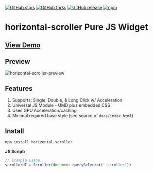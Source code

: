 [![GitHub stars](https://img.shields.io/github/stars/justsml/horizontal-scroller.svg?style=social&label=Star&maxAge=2592000)]()
[![GitHub forks](https://img.shields.io/github/forks/justsml/horizontal-scroller.svg?style=social&label=Fork&maxAge=2592000)]()
[![GitHub release](https://img.shields.io/github/release/justsml/horizontal-scroller.svg?maxAge=2592000)]()
[![npm](https://img.shields.io/npm/dt/horizontal-scroller.svg?maxAge=2592000)]()

# horizontal-scroller Pure JS Widget

## [View Demo](http://www.danlevy.net/horizontal-scroller/)

## Preview

![horizontal-scroller-preview](https://cloud.githubusercontent.com/assets/397632/18602379/ed9b2540-7c25-11e6-938d-4a3d64d9beb9.gif)

## Features

1. Supports: Single, Double, & Long Click w/ Acceleration
1. Universal JS Module - UMD plus embedded CSS
1. Uses GPU Acceleration/caching
1. Minimal required base style (see source of `docs/index.html`)


## Install

```sh
npm install horizontal-scroller
```

**JS Script:**

```js
// Example usage:
scrollerUI = Scroller(document.querySelector('.scroller'))
```


